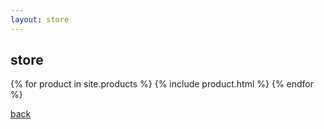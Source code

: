 ```yaml
---
layout: store
---
```


## store

{% for product in site.products %}
 {% include product.html %}
{% endfor %}

[back](./)
